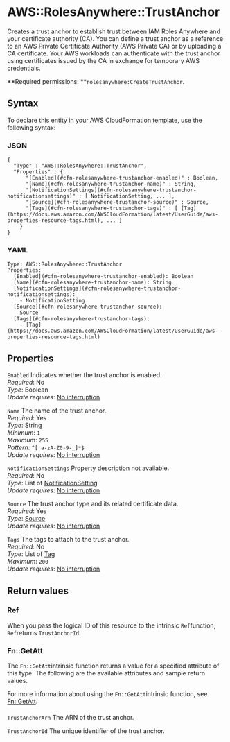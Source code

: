 # AWS::RolesAnywhere::TrustAnchor<a name="aws-resource-rolesanywhere-trustanchor"></a>

Creates a trust anchor to establish trust between IAM Roles Anywhere and your certificate authority \(CA\)\. You can define a trust anchor as a reference to an AWS Private Certificate Authority \(AWS Private CA\) or by uploading a CA certificate\. Your AWS workloads can authenticate with the trust anchor using certificates issued by the CA in exchange for temporary AWS credentials\.

**Required permissions: **`rolesanywhere:CreateTrustAnchor`\. 

## Syntax<a name="aws-resource-rolesanywhere-trustanchor-syntax"></a>

To declare this entity in your AWS CloudFormation template, use the following syntax:

### JSON<a name="aws-resource-rolesanywhere-trustanchor-syntax.json"></a>

```
{
  "Type" : "AWS::RolesAnywhere::TrustAnchor",
  "Properties" : {
      "[Enabled](#cfn-rolesanywhere-trustanchor-enabled)" : Boolean,
      "[Name](#cfn-rolesanywhere-trustanchor-name)" : String,
      "[NotificationSettings](#cfn-rolesanywhere-trustanchor-notificationsettings)" : [ NotificationSetting, ... ],
      "[Source](#cfn-rolesanywhere-trustanchor-source)" : Source,
      "[Tags](#cfn-rolesanywhere-trustanchor-tags)" : [ [Tag](https://docs.aws.amazon.com/AWSCloudFormation/latest/UserGuide/aws-properties-resource-tags.html), ... ]
    }
}
```

### YAML<a name="aws-resource-rolesanywhere-trustanchor-syntax.yaml"></a>

```
Type: AWS::RolesAnywhere::TrustAnchor
Properties: 
  [Enabled](#cfn-rolesanywhere-trustanchor-enabled): Boolean
  [Name](#cfn-rolesanywhere-trustanchor-name): String
  [NotificationSettings](#cfn-rolesanywhere-trustanchor-notificationsettings): 
    - NotificationSetting
  [Source](#cfn-rolesanywhere-trustanchor-source): 
    Source
  [Tags](#cfn-rolesanywhere-trustanchor-tags): 
    - [Tag](https://docs.aws.amazon.com/AWSCloudFormation/latest/UserGuide/aws-properties-resource-tags.html)
```

## Properties<a name="aws-resource-rolesanywhere-trustanchor-properties"></a>

`Enabled`  <a name="cfn-rolesanywhere-trustanchor-enabled"></a>
Indicates whether the trust anchor is enabled\.  
*Required*: No  
*Type*: Boolean  
*Update requires*: [No interruption](https://docs.aws.amazon.com/AWSCloudFormation/latest/UserGuide/using-cfn-updating-stacks-update-behaviors.html#update-no-interrupt)

`Name`  <a name="cfn-rolesanywhere-trustanchor-name"></a>
The name of the trust anchor\.  
*Required*: Yes  
*Type*: String  
*Minimum*: `1`  
*Maximum*: `255`  
*Pattern*: `^[ a-zA-Z0-9-_]*$`  
*Update requires*: [No interruption](https://docs.aws.amazon.com/AWSCloudFormation/latest/UserGuide/using-cfn-updating-stacks-update-behaviors.html#update-no-interrupt)

`NotificationSettings`  <a name="cfn-rolesanywhere-trustanchor-notificationsettings"></a>
Property description not available\.  
*Required*: No  
*Type*: List of [NotificationSetting](aws-properties-rolesanywhere-trustanchor-notificationsetting.md)  
*Update requires*: [No interruption](https://docs.aws.amazon.com/AWSCloudFormation/latest/UserGuide/using-cfn-updating-stacks-update-behaviors.html#update-no-interrupt)

`Source`  <a name="cfn-rolesanywhere-trustanchor-source"></a>
The trust anchor type and its related certificate data\.  
*Required*: Yes  
*Type*: [Source](aws-properties-rolesanywhere-trustanchor-source.md)  
*Update requires*: [No interruption](https://docs.aws.amazon.com/AWSCloudFormation/latest/UserGuide/using-cfn-updating-stacks-update-behaviors.html#update-no-interrupt)

`Tags`  <a name="cfn-rolesanywhere-trustanchor-tags"></a>
The tags to attach to the trust anchor\.  
*Required*: No  
*Type*: List of [Tag](https://docs.aws.amazon.com/AWSCloudFormation/latest/UserGuide/aws-properties-resource-tags.html)  
*Maximum*: `200`  
*Update requires*: [No interruption](https://docs.aws.amazon.com/AWSCloudFormation/latest/UserGuide/using-cfn-updating-stacks-update-behaviors.html#update-no-interrupt)

## Return values<a name="aws-resource-rolesanywhere-trustanchor-return-values"></a>

### Ref<a name="aws-resource-rolesanywhere-trustanchor-return-values-ref"></a>

When you pass the logical ID of this resource to the intrinsic `Ref`function, `Ref`returns `TrustAnchorId`\.

### Fn::GetAtt<a name="aws-resource-rolesanywhere-trustanchor-return-values-fn--getatt"></a>

The `Fn::GetAtt`intrinsic function returns a value for a specified attribute of this type\. The following are the available attributes and sample return values\.

For more information about using the `Fn::GetAtt`intrinsic function, see [Fn::GetAtt](https://docs.aws.amazon.com/AWSCloudFormation/latest/UserGuide/intrinsic-function-reference-getatt.html)\.

#### <a name="aws-resource-rolesanywhere-trustanchor-return-values-fn--getatt-fn--getatt"></a>

`TrustAnchorArn`  <a name="TrustAnchorArn-fn::getatt"></a>
The ARN of the trust anchor\.

`TrustAnchorId`  <a name="TrustAnchorId-fn::getatt"></a>
The unique identifier of the trust anchor\.